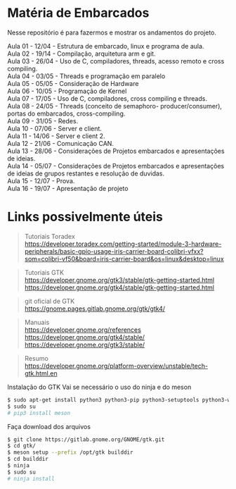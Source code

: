 # Matéria de Embarcados

Nesse repositório é para fazermos e mostrar os andamentos do projeto.

Aula 01 - 12/04 - Estrutura de embarcado, linux e programa de aula. <br>
Aula 02 - 19/14 - Compilação, arquitetura arm e git. <br>
Aula 03 - 26/04 - Uso de C, compiladores, threads, acesso remoto e cross compiling. <br>
Aula 04 - 03/05 - Threads e programação em paralelo <br>
Aula 05 - 05/05 - Consideração de Hardware <br> 
Aula 06 - 10/05 - Programação de Kernel <br>
Aula 07 - 17/05 - Uso de C, compiladores, cross compiling e threads.  <br>
Aula 08 - 24/05 - Threads (conceito de semaphoro- producer/consumer), portas do embarcados, cross-compiling. <br>
Aula 09 - 31/05 - Redes. <br>
Aula 10 - 07/06 - Server e client. <br>
Aula 11 - 14/06 - Server e client 2. <br>
Aula 12 - 21/06 - Comunicação CAN. <br>
Aula 13 - 28/06 - Considerações de Projetos embarcados e apresentações de ideias. <br>
Aula 14 - 05/07 - Considerações de Projetos embarcados e apresentações de ideias de grupos restantes e resolução de duvidas. <br>
Aula 15 - 12/07 - Prova. <br>
Aula 16 - 19/07 - Apresentação de projeto <br>

# Links possivelmente úteis

>Tutoriais Toradex <br>
https://developer.toradex.com/getting-started/module-3-hardware-peripherals/basic-gpio-usage-iris-carrier-board-colibri-vfxx?som=colibri-vf50&board=iris-carrier-board&os=linux&desktop=linux

>Tutoriais GTK <br>
https://developer.gnome.org/gtk3/stable/gtk-getting-started.html
https://developer.gnome.org/gtk4/stable/gtk-getting-started.html

>git oficial de GTK <br>
https://gnome.pages.gitlab.gnome.org/gtk/gtk4/

>Manuais <br>
https://developer.gnome.org/references
https://developer.gnome.org/gtk4/stable/
https://developer.gnome.org/gtk3/stable/

>Resumo <br>
https://developer.gnome.org/platform-overview/unstable/tech-gtk.html.en

Instalação do GTK
Vai se necessário o uso do ninja e do meson
```sh
$ sudo apt-get install python3 python3-pip python3-setuptools python3-wheel ninja-build
$ sudo su
# pip3 install meson
```

Faça download dos arquivos
```sh
$ git clone https://gitlab.gnome.org/GNOME/gtk.git
$ cd gtk/
$ meson setup --prefix /opt/gtk builddir
$ cd builddir
$ ninja
$ sudo su
# ninja install
```
